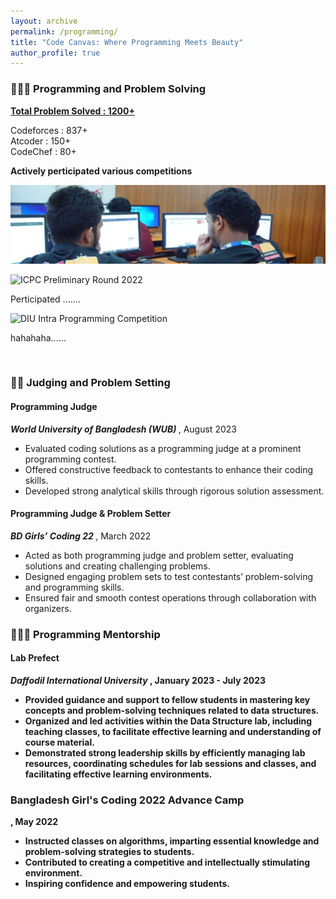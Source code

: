 ```yaml
---
layout: archive
permalink: /programming/
title: "Code Canvas: Where Programming Meets Beauty"
author_profile: true
---
```


<h3>👨🏻‍💻 Programming and Problem Solving</h3>

<b> [Total Problem Solved : 1200+](https://www.stopstalk.com/user/profile/roar00) </b>

Codeforces : 837+ <br>
Atcoder : 150+ <br>
CodeChef : 80+ <br>

<b> Actively perticipated various competitions </b> 

![alt text](image-2.png)

<img title="ICPC Preliminary Round 2022"  src="perfirst.jpeg">
<br>

Perticipated .......

<img title="DIU Intra Programming Competition" src="per1.jpg">

hahahaha......

<br>

<h3>🧑‍⚖️ Judging and Problem Setting </h3>
<h4>Programming Judge</h4>
<b><i> World University of Bangladesh (WUB) </i></b> 
, August 2023
<ul>
  <li>Evaluated coding solutions as a programming judge at a prominent programming contest.</li>
  <li>Offered constructive feedback to contestants to enhance their coding skills.</li>
  <li>Developed strong analytical skills through rigorous solution assessment.</li>

</ul>

<h4>Programming Judge & Problem Setter</h4>
<b><i> BD Girls’ Coding 22 </i></b> 
, March 2022
<ul>
  <li>Acted as both programming judge and problem setter, evaluating solutions and creating challenging problems.</li>
  <li>Designed engaging problem sets to test contestants’ problem-solving and programming skills.</li>
  <li>Ensured fair and smooth contest operations through collaboration with organizers.</li>

</ul>

<h3>👨🏻‍🏫 Programming Mentorship</h3>
<h4>Lab Prefect</h4>
<b><i>Daffodil International University</i>
, January 2023 - July 2023
<ul>
  <li>Provided guidance and support to fellow students in mastering key concepts and problem-solving techniques related
to data structures.</li>
  <li>Organized and led activities within the Data Structure lab, including teaching classes, to facilitate effective learning
and understanding of course material.</li>
  <li>Demonstrated strong leadership skills by efficiently managing lab resources, coordinating schedules for lab sessions
and classes, and facilitating effective learning environments.</li>
</ul>

<h3> Bangladesh Girl's Coding 2022 Advance Camp </h3>
, May 2022

<ul>
  <li>Instructed classes on algorithms, imparting essential knowledge and problem-solving strategies to students.</li>
  <li>Contributed to creating a competitive and intellectually stimulating environment.</li>
  <li>Inspiring confidence and empowering students.</li>

</ul>
